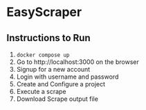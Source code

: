# EasyScraper

## Instructions to Run

1. `docker compose up`
2. Go to http://localhost:3000 on the browser
3. Signup for a new account
4. Login with username and password
5. Create and Configure a project
6. Execute a scrape
7. Download Scrape output file
